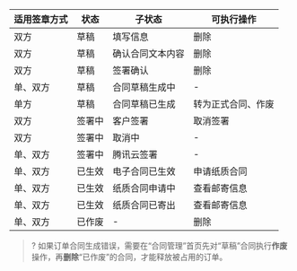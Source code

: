 
| 适用签章方式 | 状态 | 子状态 | 可执行操作 |
|---------|---------|---------|---------|
| 双方 | 草稿 | 填写信息 | 删除 |
| 双方 | 草稿 | 确认合同文本内容 | 删除 |
| 双方 | 草稿 | 签署确认 | 删除 |
| 单、双方 | 草稿 | 合同草稿生成中 | - |
| 单方 | 草稿 | 合同草稿已生成 | 转为正式合同、作废 |
| 双方 | 签署中 | 客户签署 | 取消签署 |
| 双方 | 签署中 | 取消中 | - |
| 单、双方 | 签署中 | 腾讯云签署 | - |
| 单、双方 | 已生效 | 电子合同已生效 | 申请纸质合同 |
| 单、双方 | 已生效 | 纸质合同申请中 | 查看邮寄信息 |
| 单、双方 | 已生效 | 纸质合同已寄出 | 查看邮寄信息 |
| 单、双方 | 已作废 | - | 删除 |

>? 如果订单合同生成错误，需要在“合同管理”首页先对“草稿”合同执行**作废**操作，再**删除**“已作废”的合同，才能释放被占用的订单。
>
